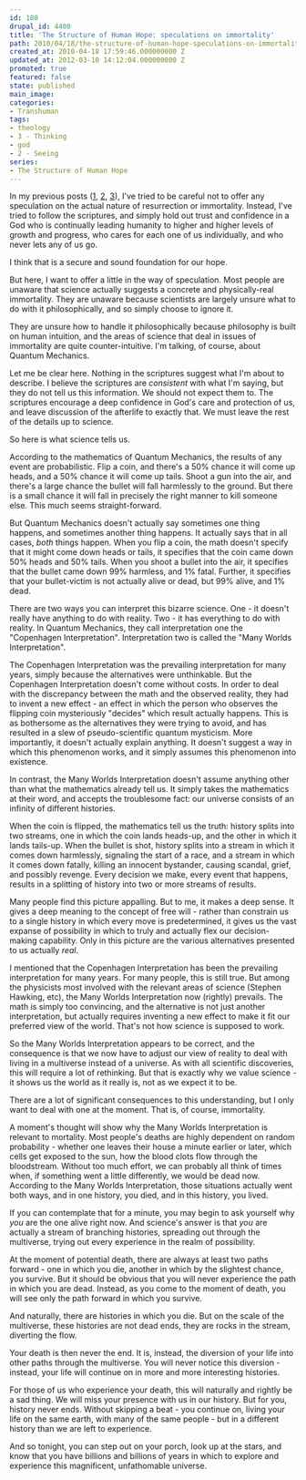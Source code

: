 ```yaml
---
id: 180
drupal_id: 4400
title: 'The Structure of Human Hope: speculations on immortality'
path: 2010/04/18/the-structure-of-human-hope-speculations-on-immortality
created_at: 2010-04-18 17:59:46.000000000 Z
updated_at: 2012-03-10 14:12:04.000000000 Z
promoted: true
featured: false
state: published
main_image: 
categories:
- Transhuman
tags:
- theology
- 3 - Thinking
- god
- 2 - Seeing
series:
- The Structure of Human Hope
---
```

In my previous posts (<a href="http://micahredding.com/blog/2010/04/16/the-structure-of-human-hope/">1</a>, <a href="http://micahredding.com/blog/2010/04/16/the-structure-of-human-hope-in-the-first-century/">2</a>, <a href="http://micahredding.com/blog/2010/04/18/the-structure-of-human-hope-personal-eschatology/">3</a>), I've tried to be careful not to offer any speculation on the actual nature of resurrection or immortality. Instead, I've tried to follow the scriptures, and simply hold out trust and confidence in a God who is continually leading humanity to higher and higher levels of growth and progress, who cares for each one of us individually, and who never lets any of us go.

I think that is a secure and sound foundation for our hope.

But here, I want to offer a little in the way of speculation. Most people are unaware that science actually suggests a concrete and physically-real immortality. They are unaware because scientists are largely unsure what to do with it philosophically, and so simply choose to ignore it.

They are unsure how to handle it philosophically because philosophy is built on human intuition, and the areas of science that deal in issues of immortality are quite counter-intuitive. I'm talking, of course, about Quantum Mechanics.

Let me be clear here. Nothing in the scriptures suggest what I'm about to describe. I believe the scriptures are <em>consistent</em> with what I'm saying, but they do not tell us this information. We should not expect them to. The scriptures encourage a deep confidence in God's care and protection of us, and leave discussion of the afterlife to exactly that. We must leave the rest of the details up to science.

So here is what science tells us.

According to the mathematics of Quantum Mechanics, the results of any event are probabilistic. Flip a coin, and there's a 50% chance it will come up heads, and a 50% chance it will come up tails. Shoot a gun into the air, and there's a large chance the bullet will fall harmlessly to the ground. But there is a small chance it will fall in precisely the right manner to kill someone else. This much seems straight-forward.

But Quantum Mechanics doesn't actually say sometimes one thing happens, and sometimes another thing happens. It actually says that in all cases, <em>both</em> things happen. When you flip a coin, the math doesn't specify that it might come down heads or tails, it specifies that the coin came down 50% heads and 50% tails. When you shoot a bullet into the air, it specifies that the bullet came down 99% harmless, and 1% fatal. Further, it specifies that your bullet-victim is not actually alive or dead, but 99% alive, and 1% dead.

There are two ways you can interpret this bizarre science. One - it doesn't really have anything to do with reality. Two - it has everything to do with reality. In Quantum Mechanics, they call interpretation one the "Copenhagen Interpretation". Interpretation two is called the "Many Worlds Interpretation".

The Copenhagen Interpretation was the prevailing interpretation for many years, simply because the alternatives were unthinkable. But the Copenhagen Interpretation doesn't come without costs. In order to deal with the discrepancy between the math and the observed reality, they had to invent a new effect - an effect in which the person who observes the flipping coin mysteriously "decides" which result actually happens. This is as bothersome as the alternatives they were trying to avoid, and has resulted in a slew of pseudo-scientific quantum mysticism. More importantly, it doesn't actually explain anything. It doesn't suggest a way in which this phenomenon works, and it simply assumes this phenomenon into existence.

In contrast, the Many Worlds Interpretation doesn't assume anything other than what the mathematics already tell us. It simply takes the mathematics at their word, and accepts the troublesome fact: our universe consists of an infinity of different histories.

When the coin is flipped, the mathematics tell us the truth: history splits into two streams, one in which the coin lands heads-up, and the other in which it lands tails-up.  When the bullet is shot, history splits into a stream in which it comes down harmlessly, signaling the start of a race, and a stream in which it comes down fatally, killing an innocent bystander, causing scandal, grief, and possibly revenge. Every decision we make, every event that happens, results in a splitting of history into two or more streams of results.

Many people find this picture appalling. But to me, it makes a deep sense. It gives a deep meaning to the concept of free will - rather than constrain us to a single history in which every move is predetermined, it gives us the vast expanse of possibility in which to truly and actually flex our decision-making capability. Only in this picture are the various alternatives presented to us actually <em>real</em>.

I mentioned that the Copenhagen Interpretation has been the prevailing interpretation for many years. For many people, this is still true. But among the physicists most involved with the relevant areas of science (Stephen Hawking, etc), the Many Worlds Interpretation now (rightly) prevails. The math is simply too convincing, and the alternative is not just another interpretation, but actually requires inventing a new effect to make it fit our preferred view of the world. That's not how science is supposed to work.

So the Many Worlds Interpretation appears to be correct, and the consequence is that we now have to adjust our view of reality to deal with living in a multiverse instead of a universe. As with all scientific discoveries, this will require a lot of rethinking. But that is exactly why we value science - it shows us the world as it really is, not as we expect it to be.

There are a lot of significant consequences to this understanding, but I only want to deal with one at the moment. That is, of course, immortality.

A moment's thought will show why the Many Worlds Interpretation is relevant to mortality. Most people's deaths are highly dependent on random probability - whether one leaves their house a minute earlier or later, which cells get exposed to the sun, how the blood clots flow through the bloodstream. Without too much effort, we can probably all think of times when, if something went a little differently, we would be dead now. According to the Many Worlds Interpretation, those situations actually went both ways, and in one history, you died, and in this history, you lived.

If you can contemplate that for a minute, you may begin to ask yourself why <em>you</em> are the one alive right now. And science's answer is that <em>you</em> are actually a stream of branching histories, spreading out through the multiverse, trying out every experience in the realm of possibility.

At the moment of potential death, there are always at least two paths forward - one in which you die, another in which by the slightest chance, you survive. But it should be obvious that you will never experience the path in which you are dead. Instead, as you come to the moment of death, you will see only the path forward in which you survive.

And naturally, there are histories in which you die. But on the scale of the multiverse, these histories are not dead ends, they are rocks in the stream, diverting the flow.

Your death is then never the end. It is, instead, the diversion of your life into other paths through the multiverse. You will never notice this diversion - instead, your life will continue on in more and more interesting histories.

For those of us who experience your death, this will naturally and rightly be a sad thing. We will miss your presence with us in our history. But for you, history never ends. Without skipping a beat - you continue on, living your life on the same earth, with many of the same people - but in a different history than we are left to experience.

And so tonight, you can step out on your porch, look up at the stars, and know that you have billions and billions of years in which to explore and experience this magnificent, unfathomable universe.
